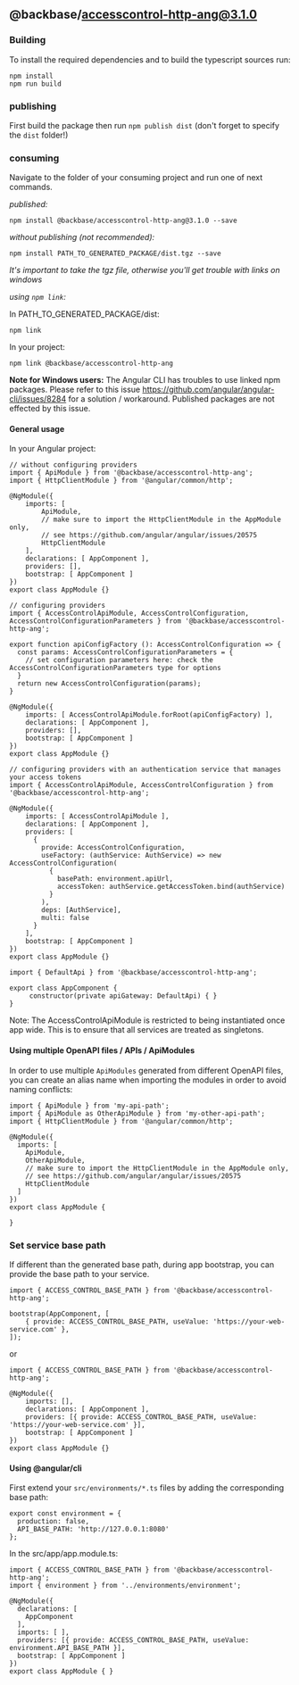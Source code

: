 ## @backbase/accesscontrol-http-ang@3.1.0

### Building

To install the required dependencies and to build the typescript sources run:
```
npm install
npm run build
```

### publishing

First build the package then run ```npm publish dist``` (don't forget to specify the `dist` folder!)

### consuming

Navigate to the folder of your consuming project and run one of next commands.

_published:_

```
npm install @backbase/accesscontrol-http-ang@3.1.0 --save
```

_without publishing (not recommended):_

```
npm install PATH_TO_GENERATED_PACKAGE/dist.tgz --save
```

_It's important to take the tgz file, otherwise you'll get trouble with links on windows_

_using `npm link`:_

In PATH_TO_GENERATED_PACKAGE/dist:
```
npm link
```

In your project:
```
npm link @backbase/accesscontrol-http-ang
```

__Note for Windows users:__ The Angular CLI has troubles to use linked npm packages.
Please refer to this issue https://github.com/angular/angular-cli/issues/8284 for a solution / workaround.
Published packages are not effected by this issue.


#### General usage

In your Angular project:


```
// without configuring providers
import { ApiModule } from '@backbase/accesscontrol-http-ang';
import { HttpClientModule } from '@angular/common/http';

@NgModule({
    imports: [
        ApiModule,
        // make sure to import the HttpClientModule in the AppModule only,
        // see https://github.com/angular/angular/issues/20575
        HttpClientModule
    ],
    declarations: [ AppComponent ],
    providers: [],
    bootstrap: [ AppComponent ]
})
export class AppModule {}
```

```
// configuring providers
import { AccessControlApiModule, AccessControlConfiguration, AccessControlConfigurationParameters } from '@backbase/accesscontrol-http-ang';

export function apiConfigFactory (): AccessControlConfiguration => {
  const params: AccessControlConfigurationParameters = {
    // set configuration parameters here: check the AccessControlConfigurationParameters type for options
  }
  return new AccessControlConfiguration(params);
}

@NgModule({
    imports: [ AccessControlApiModule.forRoot(apiConfigFactory) ],
    declarations: [ AppComponent ],
    providers: [],
    bootstrap: [ AppComponent ]
})
export class AppModule {}
```

```
// configuring providers with an authentication service that manages your access tokens
import { AccessControlApiModule, AccessControlConfiguration } from '@backbase/accesscontrol-http-ang';

@NgModule({
    imports: [ AccessControlApiModule ],
    declarations: [ AppComponent ],
    providers: [
      {
        provide: AccessControlConfiguration,
        useFactory: (authService: AuthService) => new AccessControlConfiguration(
          {
            basePath: environment.apiUrl,
            accessToken: authService.getAccessToken.bind(authService)
          }
        ),
        deps: [AuthService],
        multi: false
      }
    ],
    bootstrap: [ AppComponent ]
})
export class AppModule {}
```

```
import { DefaultApi } from '@backbase/accesscontrol-http-ang';

export class AppComponent {
	 constructor(private apiGateway: DefaultApi) { }
}
```

Note: The AccessControlApiModule is restricted to being instantiated once app wide.
This is to ensure that all services are treated as singletons.

#### Using multiple OpenAPI files / APIs / ApiModules
In order to use multiple `ApiModules` generated from different OpenAPI files,
you can create an alias name when importing the modules
in order to avoid naming conflicts:
```
import { ApiModule } from 'my-api-path';
import { ApiModule as OtherApiModule } from 'my-other-api-path';
import { HttpClientModule } from '@angular/common/http';

@NgModule({
  imports: [
    ApiModule,
    OtherApiModule,
    // make sure to import the HttpClientModule in the AppModule only,
    // see https://github.com/angular/angular/issues/20575
    HttpClientModule
  ]
})
export class AppModule {

}
```


### Set service base path
If different than the generated base path, during app bootstrap, you can provide the base path to your service.

```
import { ACCESS_CONTROL_BASE_PATH } from '@backbase/accesscontrol-http-ang';

bootstrap(AppComponent, [
    { provide: ACCESS_CONTROL_BASE_PATH, useValue: 'https://your-web-service.com' },
]);
```
or

```
import { ACCESS_CONTROL_BASE_PATH } from '@backbase/accesscontrol-http-ang';

@NgModule({
    imports: [],
    declarations: [ AppComponent ],
    providers: [{ provide: ACCESS_CONTROL_BASE_PATH, useValue: 'https://your-web-service.com' }],
    bootstrap: [ AppComponent ]
})
export class AppModule {}
```


#### Using @angular/cli
First extend your `src/environments/*.ts` files by adding the corresponding base path:

```
export const environment = {
  production: false,
  API_BASE_PATH: 'http://127.0.0.1:8080'
};
```

In the src/app/app.module.ts:
```
import { ACCESS_CONTROL_BASE_PATH } from '@backbase/accesscontrol-http-ang';
import { environment } from '../environments/environment';

@NgModule({
  declarations: [
    AppComponent
  ],
  imports: [ ],
  providers: [{ provide: ACCESS_CONTROL_BASE_PATH, useValue: environment.API_BASE_PATH }],
  bootstrap: [ AppComponent ]
})
export class AppModule { }
```
